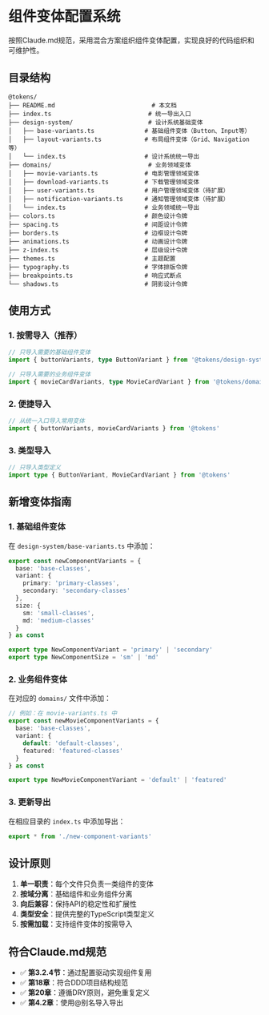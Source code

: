 # 组件变体配置系统

按照Claude.md规范，采用混合方案组织组件变体配置，实现良好的代码组织和可维护性。

## 目录结构

```
@tokens/
├── README.md                           # 本文档
├── index.ts                           # 统一导出入口
├── design-system/                     # 设计系统基础变体
│   ├── base-variants.ts              # 基础组件变体（Button、Input等）
│   ├── layout-variants.ts            # 布局组件变体（Grid、Navigation等）
│   └── index.ts                      # 设计系统统一导出
├── domains/                           # 业务领域变体
│   ├── movie-variants.ts             # 电影管理领域变体
│   ├── download-variants.ts          # 下载管理领域变体
│   ├── user-variants.ts              # 用户管理领域变体（待扩展）
│   ├── notification-variants.ts      # 通知管理领域变体（待扩展）
│   └── index.ts                      # 业务领域统一导出
├── colors.ts                         # 颜色设计令牌
├── spacing.ts                        # 间距设计令牌
├── borders.ts                        # 边框设计令牌
├── animations.ts                     # 动画设计令牌
├── z-index.ts                        # 层级设计令牌
├── themes.ts                         # 主题配置
├── typography.ts                     # 字体排版令牌
├── breakpoints.ts                    # 响应式断点
└── shadows.ts                        # 阴影设计令牌
```

## 使用方式

### 1. 按需导入（推荐）

```typescript
// 只导入需要的基础组件变体
import { buttonVariants, type ButtonVariant } from '@tokens/design-system/base-variants'

// 只导入需要的业务组件变体
import { movieCardVariants, type MovieCardVariant } from '@tokens/domains/movie-variants'
```

### 2. 便捷导入

```typescript
// 从统一入口导入常用变体
import { buttonVariants, movieCardVariants } from '@tokens'
```

### 3. 类型导入

```typescript
// 只导入类型定义
import type { ButtonVariant, MovieCardVariant } from '@tokens'
```

## 新增变体指南

### 1. 基础组件变体

在 `design-system/base-variants.ts` 中添加：

```typescript
export const newComponentVariants = {
  base: 'base-classes',
  variant: {
    primary: 'primary-classes',
    secondary: 'secondary-classes'
  },
  size: {
    sm: 'small-classes',
    md: 'medium-classes'
  }
} as const

export type NewComponentVariant = 'primary' | 'secondary'
export type NewComponentSize = 'sm' | 'md'
```

### 2. 业务组件变体

在对应的 `domains/` 文件中添加：

```typescript
// 例如：在 movie-variants.ts 中
export const newMovieComponentVariants = {
  base: 'base-classes',
  variant: {
    default: 'default-classes',
    featured: 'featured-classes'
  }
} as const

export type NewMovieComponentVariant = 'default' | 'featured'
```

### 3. 更新导出

在相应目录的 `index.ts` 中添加导出：

```typescript
export * from './new-component-variants'
```

## 设计原则

1. **单一职责**：每个文件只负责一类组件的变体
2. **按域分离**：基础组件和业务组件分离
3. **向后兼容**：保持API的稳定性和扩展性
4. **类型安全**：提供完整的TypeScript类型定义
5. **按需加载**：支持组件变体的按需导入

## 符合Claude.md规范

- ✅ **第3.2.4节**：通过配置驱动实现组件复用
- ✅ **第18章**：符合DDD项目结构规范
- ✅ **第20章**：遵循DRY原则，避免重复定义
- ✅ **第4.2章**：使用@别名导入导出